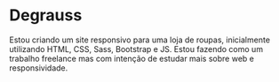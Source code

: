 # Degrauss
Estou criando um site responsivo para uma loja de roupas, inicialmente utilizando HTML, CSS, Sass, Bootstrap e JS. Estou fazendo como um trabalho freelance mas com intenção de estudar mais sobre web e responsividade.
